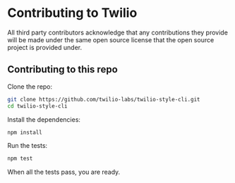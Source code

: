 # Contributing to Twilio

All third party contributors acknowledge that any contributions they provide will be made under the same open source license that the open source project is provided under.

## Contributing to this repo

Clone the repo:

```bash
git clone https://github.com/twilio-labs/twilio-style-cli.git
cd twilio-style-cli
```

Install the dependencies:

```bash
npm install
```

Run the tests:

```bash
npm test
```

When all the tests pass, you are ready.